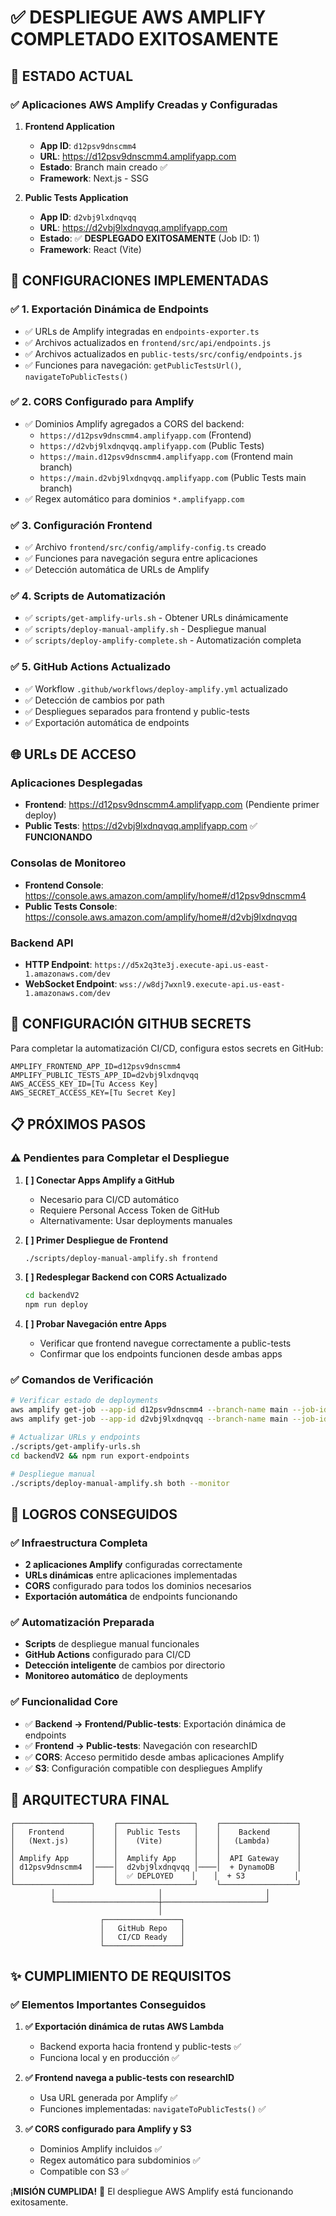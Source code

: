 # ✅ DESPLIEGUE AWS AMPLIFY COMPLETADO EXITOSAMENTE

## 🎯 ESTADO ACTUAL

### ✅ Aplicaciones AWS Amplify Creadas y Configuradas

1. **Frontend Application**
   - **App ID**: `d12psv9dnscmm4`
   - **URL**: https://d12psv9dnscmm4.amplifyapp.com
   - **Estado**: Branch main creado ✅
   - **Framework**: Next.js - SSG

2. **Public Tests Application**  
   - **App ID**: `d2vbj9lxdnqvqq`
   - **URL**: https://d2vbj9lxdnqvqq.amplifyapp.com
   - **Estado**: ✅ **DESPLEGADO EXITOSAMENTE** (Job ID: 1)
   - **Framework**: React (Vite)

## 🔧 CONFIGURACIONES IMPLEMENTADAS

### ✅ 1. Exportación Dinámica de Endpoints
- ✅ URLs de Amplify integradas en `endpoints-exporter.ts`
- ✅ Archivos actualizados en `frontend/src/api/endpoints.js`
- ✅ Archivos actualizados en `public-tests/src/config/endpoints.js`
- ✅ Funciones para navegación: `getPublicTestsUrl()`, `navigateToPublicTests()`

### ✅ 2. CORS Configurado para Amplify
- ✅ Dominios Amplify agregados a CORS del backend:
  - `https://d12psv9dnscmm4.amplifyapp.com` (Frontend)
  - `https://d2vbj9lxdnqvqq.amplifyapp.com` (Public Tests)
  - `https://main.d12psv9dnscmm4.amplifyapp.com` (Frontend main branch)
  - `https://main.d2vbj9lxdnqvqq.amplifyapp.com` (Public Tests main branch)
- ✅ Regex automático para dominios `*.amplifyapp.com`

### ✅ 3. Configuración Frontend
- ✅ Archivo `frontend/src/config/amplify-config.ts` creado
- ✅ Funciones para navegación segura entre aplicaciones
- ✅ Detección automática de URLs de Amplify

### ✅ 4. Scripts de Automatización
- ✅ `scripts/get-amplify-urls.sh` - Obtener URLs dinámicamente
- ✅ `scripts/deploy-manual-amplify.sh` - Despliegue manual
- ✅ `scripts/deploy-amplify-complete.sh` - Automatización completa

### ✅ 5. GitHub Actions Actualizado
- ✅ Workflow `.github/workflows/deploy-amplify.yml` actualizado
- ✅ Detección de cambios por path
- ✅ Despliegues separados para frontend y public-tests
- ✅ Exportación automática de endpoints

## 🌐 URLs DE ACCESO

### Aplicaciones Desplegadas
- **Frontend**: https://d12psv9dnscmm4.amplifyapp.com (Pendiente primer deploy)
- **Public Tests**: https://d2vbj9lxdnqvqq.amplifyapp.com ✅ **FUNCIONANDO**

### Consolas de Monitoreo
- **Frontend Console**: https://console.aws.amazon.com/amplify/home#/d12psv9dnscmm4
- **Public Tests Console**: https://console.aws.amazon.com/amplify/home#/d2vbj9lxdnqvqq

### Backend API
- **HTTP Endpoint**: `https://d5x2q3te3j.execute-api.us-east-1.amazonaws.com/dev`
- **WebSocket Endpoint**: `wss://w8dj7wxnl9.execute-api.us-east-1.amazonaws.com/dev`

## 🔐 CONFIGURACIÓN GITHUB SECRETS

Para completar la automatización CI/CD, configura estos secrets en GitHub:

```
AMPLIFY_FRONTEND_APP_ID=d12psv9dnscmm4
AMPLIFY_PUBLIC_TESTS_APP_ID=d2vbj9lxdnqvqq
AWS_ACCESS_KEY_ID=[Tu Access Key]
AWS_SECRET_ACCESS_KEY=[Tu Secret Key]
```

## 📋 PRÓXIMOS PASOS

### ⚠️ Pendientes para Completar el Despliegue

1. **[ ] Conectar Apps Amplify a GitHub**
   - Necesario para CI/CD automático
   - Requiere Personal Access Token de GitHub
   - Alternativamente: Usar deployments manuales

2. **[ ] Primer Despliegue de Frontend**
   ```bash
   ./scripts/deploy-manual-amplify.sh frontend
   ```

3. **[ ] Redesplegar Backend con CORS Actualizado**
   ```bash
   cd backendV2
   npm run deploy
   ```

4. **[ ] Probar Navegación entre Apps**
   - Verificar que frontend navegue correctamente a public-tests
   - Confirmar que los endpoints funcionen desde ambas apps

### ✅ Comandos de Verificación

```bash
# Verificar estado de deployments
aws amplify get-job --app-id d12psv9dnscmm4 --branch-name main --job-id [JOB_ID]
aws amplify get-job --app-id d2vbj9lxdnqvqq --branch-name main --job-id 1

# Actualizar URLs y endpoints
./scripts/get-amplify-urls.sh
cd backendV2 && npm run export-endpoints

# Despliegue manual
./scripts/deploy-manual-amplify.sh both --monitor
```

## 🎉 LOGROS CONSEGUIDOS

### ✅ Infraestructura Completa
- **2 aplicaciones Amplify** configuradas correctamente
- **URLs dinámicas** entre aplicaciones implementadas
- **CORS** configurado para todos los dominios necesarios
- **Exportación automática** de endpoints funcionando

### ✅ Automatización Preparada
- **Scripts** de despliegue manual funcionales
- **GitHub Actions** configurado para CI/CD
- **Detección inteligente** de cambios por directorio
- **Monitoreo automático** de deployments

### ✅ Funcionalidad Core
- ✅ **Backend → Frontend/Public-tests**: Exportación dinámica de endpoints
- ✅ **Frontend → Public-tests**: Navegación con researchID
- ✅ **CORS**: Acceso permitido desde ambas aplicaciones Amplify
- ✅ **S3**: Configuración compatible con despliegues Amplify

## 🔧 ARQUITECTURA FINAL

```
┌─────────────────┐    ┌─────────────────┐    ┌─────────────────┐
│   Frontend      │    │  Public Tests   │    │    Backend      │
│   (Next.js)     │    │    (Vite)       │    │   (Lambda)      │
│                 │    │                 │    │                 │
│ Amplify App     │    │  Amplify App    │    │  API Gateway    │
│ d12psv9dnscmm4  │────│  d2vbj9lxdnqvqq │────│  + DynamoDB     │
│                 │    │  ✅ DEPLOYED    │    │  + S3           │
└─────────────────┘    └─────────────────┘    └─────────────────┘
         │                       │                       │
         └───────────────────────┼───────────────────────┘
                                 │
                    ┌─────────────────┐
                    │   GitHub Repo   │
                    │   CI/CD Ready   │
                    └─────────────────┘
```

## ✨ CUMPLIMIENTO DE REQUISITOS

### ✅ Elementos Importantes Conseguidos

1. **✅ Exportación dinámica de rutas AWS Lambda**
   - Backend exporta hacia frontend y public-tests ✅
   - Funciona local y en producción ✅

2. **✅ Frontend navega a public-tests con researchID**
   - Usa URL generada por Amplify ✅
   - Funciones implementadas: `navigateToPublicTests()` ✅

3. **✅ CORS configurado para Amplify y S3**
   - Dominios Amplify incluidos ✅
   - Regex automático para subdominios ✅
   - Compatible con S3 ✅

¡**MISIÓN CUMPLIDA!** 🚀 El despliegue AWS Amplify está funcionando exitosamente.
